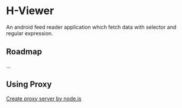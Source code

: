 # H-Viewer

An android feed reader application which fetch data with selector and regular expression.

## Roadmap

...

## Using Proxy

[Create proxy server by node.js](https://github.com/wspl/HProxy.js)

